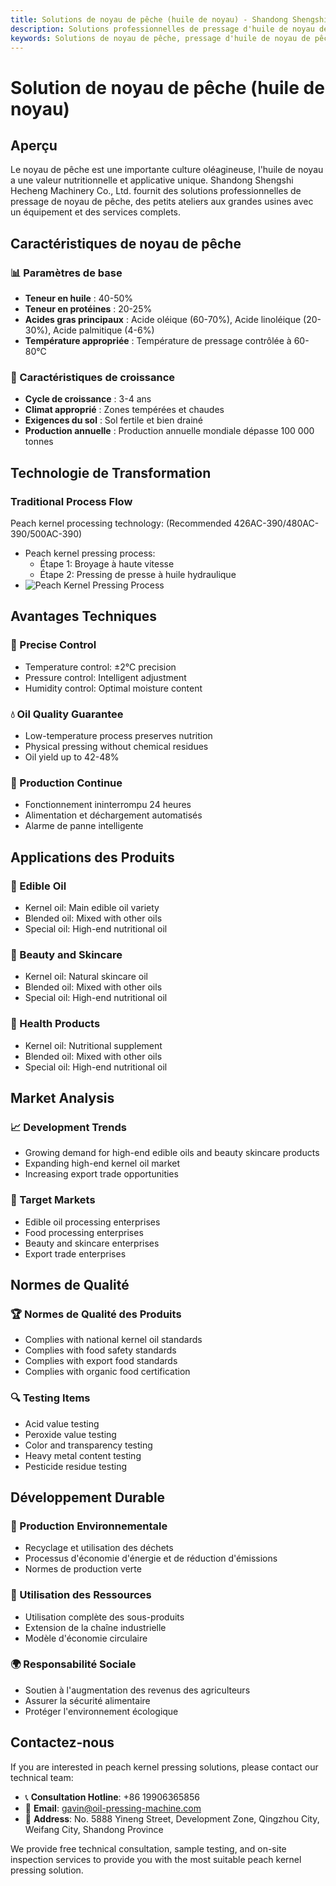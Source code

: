 ```yaml
---
title: Solutions de noyau de pêche (huile de noyau) - Shandong Shengshi Hecheng Machinery Co., Ltd.
description: Solutions professionnelles de pressage d'huile de noyau de pêche, fournissant des équipements et services techniques de transformation d'huile de noyau, teneur en huile 40-50%, utilisant un processus de pressage approprié pour mettre en valeur la valeur nutritionnelle, répondant aux besoins différents des petits ateliers aux grandes usines.
keywords: Solutions de noyau de pêche, pressage d'huile de noyau de pêche, équipement de transformation de noyau de pêche, ligne de production d'huile de noyau de pêche, presse à huile de noyau de pêche, extraction d'huile de noyau de pêche, transformation de graines oléagineuses de noyau de pêche, équipement de pressage d'huile de noyau de pêche, équipement de production d'huile de noyau de pêche, usine de transformation d'huile de noyau de pêche
---
```


# Solution de noyau de pêche (huile de noyau)

## Aperçu

Le noyau de pêche est une importante culture oléagineuse, l'huile de noyau a une valeur nutritionnelle et applicative unique. Shandong Shengshi Hecheng Machinery Co., Ltd. fournit des solutions professionnelles de pressage de noyau de pêche, des petits ateliers aux grandes usines avec un équipement et des services complets.

## Caractéristiques de noyau de pêche

### 📊 Paramètres de base
- **Teneur en huile** : 40-50%
- **Teneur en protéines** : 20-25%
- **Acides gras principaux** : Acide oléique (60-70%), Acide linoléique (20-30%), Acide palmitique (4-6%)
- **Température appropriée** : Température de pressage contrôlée à 60-80℃

### 🌱 Caractéristiques de croissance
- **Cycle de croissance** : 3-4 ans
- **Climat approprié** : Zones tempérées et chaudes
- **Exigences du sol** : Sol fertile et bien drainé
- **Production annuelle** : Production annuelle mondiale dépasse 100 000 tonnes

## Technologie de Transformation

### Traditional Process Flow
Peach kernel processing technology: (Recommended 426AC-390/480AC-390/500AC-390)
 + Peach kernel pressing process:
    + Étape 1: Broyage à haute vitesse
    + Étape 2: Pressing de presse à huile hydraulique
  + ![Peach Kernel Pressing Process](/images/桃仁冷榨工艺概览_An%20Overview%20of%20the%20cold-pressing%20Process%20of%20Peach%20Kernels.png)

## Avantages Techniques

### 🎯 Precise Control
- Temperature control: ±2℃ precision
- Pressure control: Intelligent adjustment
- Humidity control: Optimal moisture content

### 💧 Oil Quality Guarantee
- Low-temperature process preserves nutrition
- Physical pressing without chemical residues
- Oil yield up to 42-48%

### 🔄 Production Continue
- Fonctionnement ininterrompu 24 heures
- Alimentation et déchargement automatisés
- Alarme de panne intelligente

## Applications des Produits

### 🍳 Edible Oil
- Kernel oil: Main edible oil variety
- Blended oil: Mixed with other oils
- Special oil: High-end nutritional oil

### 💄 Beauty and Skincare
- Kernel oil: Natural skincare oil
- Blended oil: Mixed with other oils
- Special oil: High-end nutritional oil

### 💊 Health Products
- Kernel oil: Nutritional supplement
- Blended oil: Mixed with other oils
- Special oil: High-end nutritional oil

## Market Analysis

### 📈 Development Trends
- Growing demand for high-end edible oils and beauty skincare products
- Expanding high-end kernel oil market
- Increasing export trade opportunities

### 🎯 Target Markets
- Edible oil processing enterprises
- Food processing enterprises
- Beauty and skincare enterprises
- Export trade enterprises

## Normes de Qualité

### 🏆 Normes de Qualité des Produits
- Complies with national kernel oil standards
- Complies with food safety standards
- Complies with export food standards
- Complies with organic food certification

### 🔍 Testing Items
- Acid value testing
- Peroxide value testing
- Color and transparency testing
- Heavy metal content testing
- Pesticide residue testing

## Développement Durable

### 🌱 Production Environnementale
- Recyclage et utilisation des déchets
- Processus d'économie d'énergie et de réduction d'émissions
- Normes de production verte

### 🔄 Utilisation des Ressources
- Utilisation complète des sous-produits
- Extension de la chaîne industrielle
- Modèle d'économie circulaire

### 🌍 Responsabilité Sociale
- Soutien à l'augmentation des revenus des agriculteurs
- Assurer la sécurité alimentaire
- Protéger l'environnement écologique

## Contactez-nous

If you are interested in peach kernel pressing solutions, please contact our technical team:

- 📞 **Consultation Hotline**: +86 19906365856
- 📧 **Email**: gavin@oil-pressing-machine.com
- 📍 **Address**: No. 5888 Yineng Street, Development Zone, Qingzhou City, Weifang City, Shandong Province

We provide free technical consultation, sample testing, and on-site inspection services to provide you with the most suitable peach kernel pressing solution.